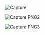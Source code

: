 ![Capture](https://user-images.githubusercontent.com/94299033/144273503-8286ef71-1621-4d3c-b7af-7c0565e9e628.PNG)

![Capture PNG2](https://user-images.githubusercontent.com/94299033/144273514-79235126-5526-4761-9e62-4a00320f93b2.PNG)

![Capture PNG3](https://user-images.githubusercontent.com/94299033/144273525-ba132462-04c9-47ec-baa2-db414b69622f.PNG)
